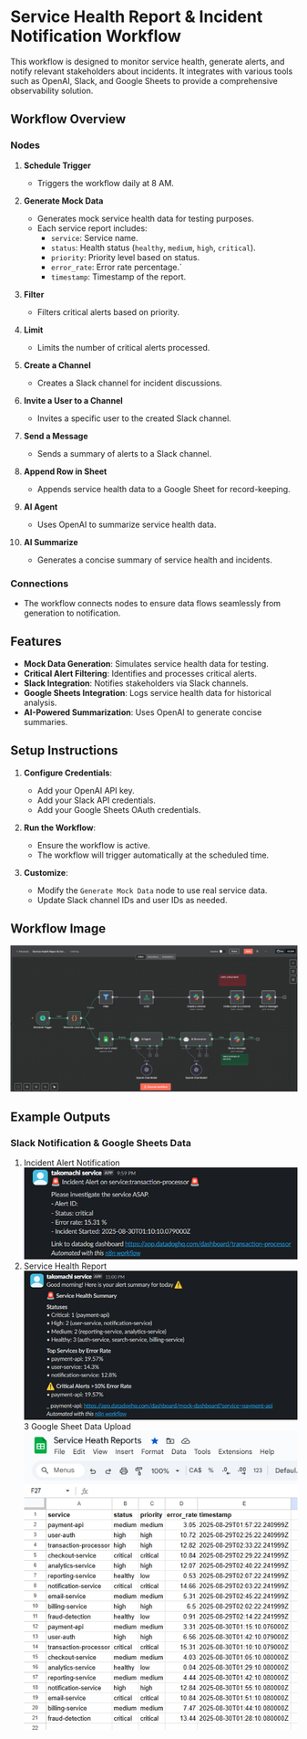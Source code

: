 # Service Health Report & Incident Notification Workflow

This workflow is designed to monitor service health, generate alerts, and notify relevant stakeholders about incidents. It integrates with various tools such as OpenAI, Slack, and Google Sheets to provide a comprehensive observability solution.

## Workflow Overview

### Nodes
1. **Schedule Trigger**
   - Triggers the workflow daily at 8 AM.

2. **Generate Mock Data**
   - Generates mock service health data for testing purposes.
   - Each service report includes:
     - `service`: Service name.
     - `status`: Health status (`healthy`, `medium`, `high`, `critical`).
     - `priority`: Priority level based on status.
     - `error_rate`: Error rate percentage.`
     - `timestamp`: Timestamp of the report.

3. **Filter**
   - Filters critical alerts based on priority.

4. **Limit**
   - Limits the number of critical alerts processed.

5. **Create a Channel**
   - Creates a Slack channel for incident discussions.

6. **Invite a User to a Channel**
   - Invites a specific user to the created Slack channel.

7. **Send a Message**
   - Sends a summary of alerts to a Slack channel.

8. **Append Row in Sheet**
   - Appends service health data to a Google Sheet for record-keeping.

9. **AI Agent**
   - Uses OpenAI to summarize service health data.

10. **AI Summarize**
    - Generates a concise summary of service health and incidents.

### Connections
- The workflow connects nodes to ensure data flows seamlessly from generation to notification.

## Features
- **Mock Data Generation**: Simulates service health data for testing.
- **Critical Alert Filtering**: Identifies and processes critical alerts.
- **Slack Integration**: Notifies stakeholders via Slack channels.
- **Google Sheets Integration**: Logs service health data for historical analysis.
- **AI-Powered Summarization**: Uses OpenAI to generate concise summaries.

## Setup Instructions
1. **Configure Credentials**:
   - Add your OpenAI API key.
   - Add your Slack API credentials.
   - Add your Google Sheets OAuth credentials.

2. **Run the Workflow**:
   - Ensure the workflow is active.
   - The workflow will trigger automatically at the scheduled time.

3. **Customize**:
   - Modify the `Generate Mock Data` node to use real service data.
   - Update Slack channel IDs and user IDs as needed.

## Workflow Image
![alt text](outputs/n8n_project_worflow_screenshot.png)

## Example Outputs
### Slack Notification & Google Sheets Data
1. Incident Alert Notification
![alt text](outputs/slack-incident-alert.png)
2. Service Health Report
![alt text](outputs/slack-service-health-report.png)
3 Google Sheet Data Upload 
![alt text](outputs/google-sheet-data.png)
